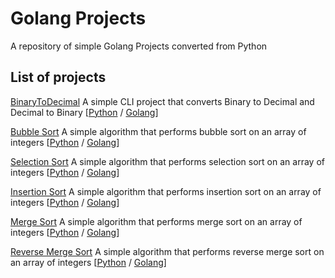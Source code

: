 # Golang Projects
A repository of simple Golang Projects converted from Python

## List of projects

[BinaryToDecimal](Python/binarytodecimal/README.md)
A simple CLI project that converts Binary to Decimal and Decimal to Binary [[Python](Python/binarytodecimal/binarytodecimal.py) / [Golang](Golang/binarytodecimal.go)]

[Bubble Sort](Python/bubblesort/README.md)
A simple algorithm that performs bubble sort on an array of integers [[Python](Python/bubblesort/bubblesort.py) / [Golang](Golang/bubblesort.go)]

[Selection Sort](Python/selectionsort/README.md)
A simple algorithm that performs selection sort on an array of integers [[Python](Python/selectionsort/selectionsort.py) / [Golang](Golang/selectionsort.go)]

[Insertion Sort](Python/insertionsort/README.md)
A simple algorithm that performs insertion sort on an array of integers [[Python](Python/insertionsort/insertionsort.py) / [Golang](Golang/insertionsort.go)]

[Merge Sort](Python/mergesort/README.md)
A simple algorithm that performs merge sort on an array of integers [[Python](Python/mergesort/mergesort.py) / [Golang](Golang/mergesort.go)]

[Reverse Merge Sort](Python/mergesort/README.md)
A simple algorithm that performs reverse merge sort on an array of integers [[Python](Python/mergesort/reversemergesort.py) / [Golang](Golang/revmergesort.go)]


